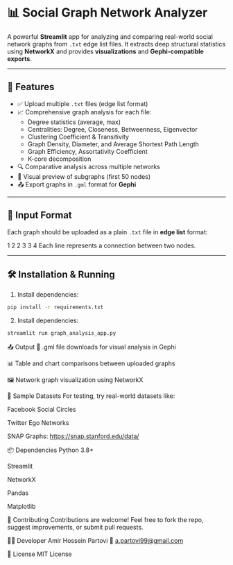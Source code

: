 # 📊 Social Graph Network Analyzer

A powerful **Streamlit** app for analyzing and comparing real-world social network graphs from `.txt` edge list files. It extracts deep structural statistics using **NetworkX** and provides **visualizations** and **Gephi-compatible exports**.

---

## 🚀 Features

- ✅ Upload multiple `.txt` files (edge list format)
- 📈 Comprehensive graph analysis for each file:
  - Degree statistics (average, max)
  - Centralities: Degree, Closeness, Betweenness, Eigenvector
  - Clustering Coefficient & Transitivity
  - Graph Density, Diameter, and Average Shortest Path Length
  - Graph Efficiency, Assortativity Coefficient
  - K-core decomposition
- 🔍 Comparative analysis across multiple networks
- 🎨 Visual preview of subgraphs (first 50 nodes)
- 📤 Export graphs in `.gml` format for **Gephi**

---

## 📁 Input Format

Each graph should be uploaded as a plain `.txt` file in **edge list** format:

1 2 2 3 3 4
Each line represents a connection between two nodes.

---

## 🛠 Installation & Running

1. Install dependencies:

```bash
pip install -r requirements.txt
```

2. Install dependencies:

```bash
streamlit run graph_analysis_app.py
```

📤 Output
📄 .gml file downloads for visual analysis in Gephi

📊 Table and chart comparisons between uploaded graphs

🖼 Network graph visualization using NetworkX

🧪 Sample Datasets
For testing, try real-world datasets like:

Facebook Social Circles

Twitter Ego Networks

SNAP Graphs: https://snap.stanford.edu/data/

📦 Dependencies
Python 3.8+

Streamlit

NetworkX

Pandas

Matplotlib

🤝 Contributing
Contributions are welcome! Feel free to fork the repo, suggest improvements, or submit pull requests.

👨‍💻 Developer
Amir Hossein Partovi
📧 a.partovi99@gmail.com

📄 License
MIT License
